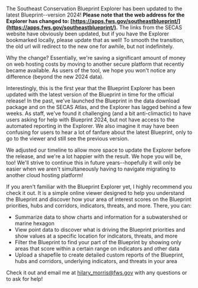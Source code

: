 The Southeast Conservation Blueprint Explorer has been updated to the latest Blueprint--version 2024! **Please note that the web address for the Explorer has changed to: [https://apps.fws.gov/southeastblueprint/](https://apps.fws.gov/southeastblueprint/).** The links from the SECAS website have obviously been updated, but if you have the Explorer bookmarked locally, please update that as well! To smooth the transition, the old url will redirect to the new one for awhile, but not indefinitely.

Why the change? Essentially, we're saving a significant amount of money on web hosting costs by moving to another secure platform that recently became available. As users of the tool, we hope you won't notice any difference (beyond the new 2024 data).

Interestingly, this is the first year that the Blueprint Explorer has been updated with the latest version of the Blueprint in time for the official release! In the past, we've launched the Blueprint in the data download package and on the SECAS Atlas, and the Explorer has lagged behind a few weeks. As staff, we've found it challenging (and a bit anti-climactic) to have users asking for help with Blueprint 2024, but not have access to the automated reporting in the Explorer. We also imagine it may have been confusing for users to hear a lot of fanfare about the latest Blueprint, only to go to the viewer and still see the previous version.

We adjusted our timeline to allow more space to update the Explorer before the release, and we're a lot happier with the result. We hope you will be, too! We'll strive to continue this in future years--hopefully it will only be easier when we aren't simultaneously having to navigate migrating to another cloud hosting platform!

If you aren't familiar with the Blueprint Explorer yet, I highly recommend you check it out. It is a simple online viewer designed to help you understand the Blueprint and discover how your area of interest scores on the Blueprint priorities, hubs and corridors, indicators, threats, and more. There, you can:

- Summarize data to show charts and information for a subwatershed or marine hexagon
- View point data to discover what is driving the Blueprint priorities and show values at a specific location for indicators, threats, and more
- Filter the Blueprint to find your part of the Blueprint by showing only areas that score within a certain range on indicators and other data
- Upload a shapefile to create detailed custom reports of the Blueprint, hubs and corridors, underlying indicators, and threats in your area

Check it out and email me at [hilary_morris@fws.gov](mailto:hilary_morris@fws.gov) with any questions or to ask for help!
